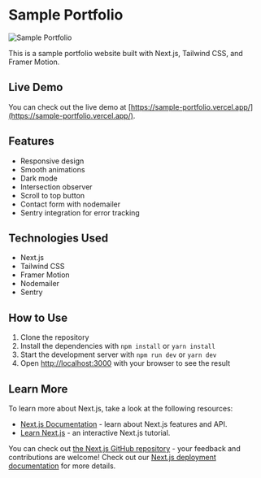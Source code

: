 # Sample Portfolio

![Sample Portfolio](https://github.com/iammiracle01/sample_portfolio/blob/master/preview.jpg?raw=true)

This is a sample portfolio website built with Next.js, Tailwind CSS, and Framer Motion.

## Live Demo

You can check out the live demo at [https://sample-portfolio.vercel.app/](https://sample-portfolio.vercel.app/).

## Features

- Responsive design
- Smooth animations
- Dark mode
- Intersection observer
- Scroll to top button
- Contact form with nodemailer
- Sentry integration for error tracking

## Technologies Used

- Next.js
- Tailwind CSS
- Framer Motion
- Nodemailer
- Sentry

## How to Use

1. Clone the repository
2. Install the dependencies with `npm install` or `yarn install`
3. Start the development server with `npm run dev` or `yarn dev`
4. Open [http://localhost:3000](http://localhost:3000) with your browser to see the result

## Learn More

To learn more about Next.js, take a look at the following resources:

- [Next.js Documentation](https://nextjs.org/docs) - learn about Next.js features and API.
- [Learn Next.js](https://nextjs.org/learn) - an interactive Next.js tutorial.

You can check out [the Next.js GitHub repository](https://github.com/vercel/next.js/) - your feedback and contributions are welcome!
Check out our [Next.js deployment documentation](https://nextjs.org/docs/deployment) for more details.

